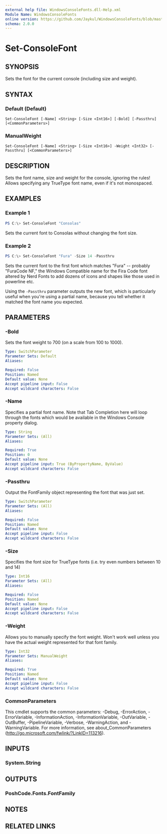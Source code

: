 ```yaml
---
external help file: WindowsConsoleFonts.dll-Help.xml
Module Name: WindowsConsoleFonts
online version: https://github.com/Jaykul/WindowsConsoleFonts/blob/master/Docs/Set-ConsoleFont.md
schema: 2.0.0
---
```


# Set-ConsoleFont

## SYNOPSIS
Sets the font for the current console (including size and weight).

## SYNTAX

### Default (Default)
```
Set-ConsoleFont [-Name] <String> [-Size <Int16>] [-Bold] [-Passthru] [<CommonParameters>]
```

### ManualWeight
```
Set-ConsoleFont [-Name] <String> [-Size <Int16>] -Weight <Int32> [-Passthru] [<CommonParameters>]
```

## DESCRIPTION
Sets the font name, size and weight for the console, ignoring the rules! Allows specifying any TrueType font name, even if it's not monospaced.

## EXAMPLES

### Example 1
```powershell
PS C:\> Set-ConsoleFont "Consolas"
```

Sets the current font to Consolas without changing the font size.

### Example 2
```powershell
PS C:\> Set-ConsoleFont "Fura" -Size 14 -Passthru
```

Sets the current font to the first font which matches "Fura" -- probably "FuraCode NF," the Windows Compatible name for the Fira Code font altered by Nerd Fonts to add dozens of icons and shapes like those used in powerline etc.

Using the `-Passthru` parameter outputs the new font, which is particularly useful when you're using a partial name, because you tell whether it matched the font name you expected.

## PARAMETERS

### -Bold
Sets the font weight to 700 (on a scale from 100 to 1000).

```yaml
Type: SwitchParameter
Parameter Sets: Default
Aliases:

Required: False
Position: Named
Default value: None
Accept pipeline input: False
Accept wildcard characters: False
```

### -Name
Specifies a partial font name. Note that Tab Completion here will loop through the fonts which would be available in the Windows Console property dialog.

```yaml
Type: String
Parameter Sets: (All)
Aliases:

Required: True
Position: 0
Default value: None
Accept pipeline input: True (ByPropertyName, ByValue)
Accept wildcard characters: False
```

### -Passthru
Output the FontFamily object representing the font that was just set.

```yaml
Type: SwitchParameter
Parameter Sets: (All)
Aliases:

Required: False
Position: Named
Default value: None
Accept pipeline input: False
Accept wildcard characters: False
```

### -Size
Specifies the font size for TrueType fonts (i.e. try even numbers between 10 and 14)

```yaml
Type: Int16
Parameter Sets: (All)
Aliases:

Required: False
Position: Named
Default value: None
Accept pipeline input: False
Accept wildcard characters: False
```

### -Weight
Allows you to manually specify the font weight. Won't work well unless you have the actual weight represented for that font family.

```yaml
Type: Int32
Parameter Sets: ManualWeight
Aliases:

Required: True
Position: Named
Default value: None
Accept pipeline input: False
Accept wildcard characters: False
```

### CommonParameters
This cmdlet supports the common parameters: -Debug, -ErrorAction, -ErrorVariable, -InformationAction, -InformationVariable, -OutVariable, -OutBuffer, -PipelineVariable, -Verbose, -WarningAction, and -WarningVariable.
For more information, see about_CommonParameters (http://go.microsoft.com/fwlink/?LinkID=113216).

## INPUTS

### System.String

## OUTPUTS

### PoshCode.Fonts.FontFamily

## NOTES

## RELATED LINKS
